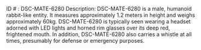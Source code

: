 ID # : DSC-MATE-6280
Description: DSC-MATE-6280 is a male, humanoid rabbit-like entity. It measures approximately 1.2 meters in height and weighs approximately 60kg. DSC-MATE-6280 is typically seen wearing a headset adorned with LED lights and horned rim glasses over its deep red, frightened mouth. In addition, DSC-MATE-6280 also carries a whistle at all times, presumably for defense or emergency purposes.